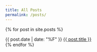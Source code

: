 ```yaml
---
title: All Posts
permalink: /posts/
---
```


{% for post in site.posts %}
<article>
    <time>{{ post.date | date: "%F" }}</time>
    <a href="{{ post.url }}">{{ post.title }}</a>
</article>
{% endfor %}
